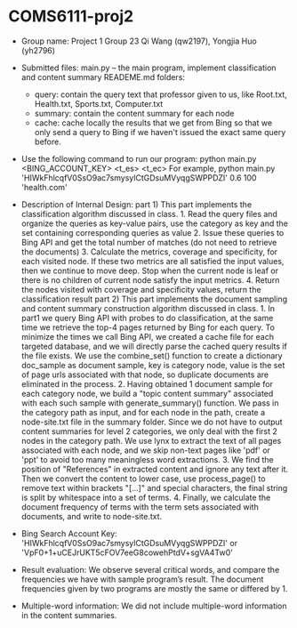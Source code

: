 # COMS6111-proj2

* Group name: Project 1 Group 23
  Qi Wang (qw2197), Yongjia Huo (yh2796)

* Submitted files:
  main.py – the main program, implement classification and content summary
  READEME.md
  folders:
  	- query: 	contain the query text that professor given to us, like Root.txt, Health.txt, Sports.txt, Computer.txt
  	- summary:  contain the content summary for each node
  	- cache: 	cache locally the results that we get from Bing so that we only send a query to Bing if we haven't issued the exact same query before.

* Use the following command to run our program:
  python main.py <BING_ACCOUNT_KEY> <t_es> <t_ec> <host>
  For example, 
      python main.py 'HIWkFhlcqfV0SsO9ac7smysylCtGDsuMVyqgSWPPDZI' 0.6 100 'health.com'

* Description of Internal Design:
	part 1)
		This part implements the classification algorithm discussed in class.
			1. Read the query files and organize the queries as key-value pairs, use the category as key and the set containing corresponding queries as value
			2. Issue these queries to Bing API and get the total number of matches (do not need to retrieve the documents)
			3. Calculate the metrics, coverage and specificity, for each visited node. If these two metrics are all satisfied the input values, then we continue to move deep. Stop when the current node is leaf or there is no children of current node satisfy the input metrics.
			4. Return the nodes visited with coverage and specificity values, return the classification result
	part 2)
	    This part implements the document sampling and content summary construction algorithm discussed in class.
	        1. In part1 we query Bing API with probes to do classification, at the same time we retrieve the top-4 pages returned by Bing for each query. To minimize the times we call Bing API, we created a cache file for each targeted database, and we will directly parse the cached query results if the file exists.
	        We use the combine_set() function to create a dictionary doc_sample as document sample, key is category node, value is the set of page urls associated with that node, so duplicate documents are eliminated in the process.
            2. Having obtained 1 document sample for each category node, we build a "topic content summary" associated with each such sample with generate_summary() function. We pass in the category path as input, and for each node in the path, create a node-site.txt file in the summary folder.
            Since we do not have to output content summaries for level 2 categories, we only deal with the first 2 nodes in the category path. We use lynx to extract the text of all pages associated with each node, and we skip non-text pages like 'pdf' or 'ppt' to avoid too many meaningless word extractions.
            3. We find the position of "References" in extracted content and ignore any text after it. Then we convert the content to lower case, use process_page() to remove text within brackets "[...]" and special characters, the final string is split by whitespace into a set of terms.
            4. Finally, we calculate the document frequency of terms with the term sets associated with documents, and write to node-site.txt.

* Bing Search Account Key: 'HIWkFhlcqfV0SsO9ac7smysylCtGDsuMVyqgSWPPDZI' or 'VpF0+1+uCEJrUKT5cFOV7eeG8cowehPtdV+sgVA4Tw0'

* Result evaluation:
    We observe several critical words, and compare the frequencies we have with sample program’s result. The document frequencies given by two programs are mostly the same or differed by 1.

* Multiple-word information:
    We did not include multiple-word information in the content summaries.
